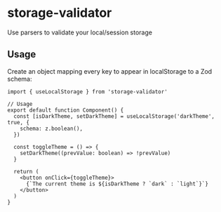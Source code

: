 # storage-validator
Use parsers to validate your local/session storage

## Usage
Create an object mapping every key to appear in localStorage to a Zod schema:
```tsx
import { useLocalStorage } from 'storage-validator'

// Usage
export default function Component() {
  const [isDarkTheme, setDarkTheme] = useLocalStorage('darkTheme', true, {
    schema: z.boolean(),
  })

  const toggleTheme = () => {
    setDarkTheme((prevValue: boolean) => !prevValue)
  }

  return (
    <button onClick={toggleTheme}>
      {`The current theme is ${isDarkTheme ? `dark` : `light`}`}
    </button>
  )
}
```